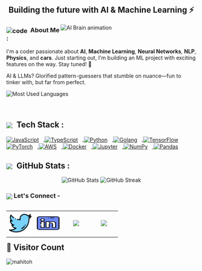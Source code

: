 <h2 align="center">Building the future with AI & Machine Learning ⚡️</h2>

<a href="https://github.com/mahitoh">
  <img
    align="right"
    src="https://media.giphy.com/media/LaVp0AyqR5bGsC5Cbm/giphy.gif"
    width="360"
    alt="AI Brain animation"
  />
</a>

<h3>
  <img src="https://media.giphy.com/media/WUlplcMpOCEmTGBtBW/giphy.gif"
       width="30" align="absmiddle" alt="code" />
  &nbsp;About Me :
</h3>

I'm a coder passionate about **AI**, **Machine Learning**, **Neural Networks**, **NLP**, **Physics**, and **cars**. Just starting out, I'm building an ML project with exciting features on the way. Stay tuned! 🌟

AI & LLMs? Glorified pattern-guessers that stumble on nuance—fun to tinker with, but far from perfect.

<img
  src="https://github-readme-stats.vercel.app/api/top-langs/?username=mahitoh&layout=compact&theme=tokyonight"
  alt="Most Used Languages"
  width="370"
/>

<br clear="both"/>

<h2 align="left">
  <img src="https://media.giphy.com/media/QssGEmpkyEOhBCb7e1/giphy.gif" width="40" align="absmiddle" />
  <span style="margin-left:6px;">Tech Stack :</span>
</h2>

<div align="left">
  <a href="https://developer.mozilla.org/en-US/docs/Web/JavaScript" target="_blank">
    <img src="https://cdn.jsdelivr.net/gh/devicons/devicon/icons/javascript/javascript-original.svg"
         alt="JavaScript" style="height:35px;width:auto;margin-right:12px;vertical-align:middle;" />
  </a>
  <a href="https://www.typescriptlang.org/" target="_blank">
    <img src="https://cdn.jsdelivr.net/gh/devicons/devicon/icons/typescript/typescript-original.svg"
         alt="TypeScript" style="height:35px;width:auto;margin-right:12px;vertical-align:middle;" />
  </a>
  <a href="https://www.python.org/" target="_blank">
    <img src="https://cdn.jsdelivr.net/gh/devicons/devicon/icons/python/python-original.svg"
         alt="Python" style="height:35px;width:auto;margin-right:12px;vertical-align:middle;" />
  </a>
  <a href="https://go.dev/" target="_blank">
    <img src="https://cdn.jsdelivr.net/gh/devicons/devicon/icons/go/go-original.svg"
         alt="Golang" style="height:35px;width:auto;margin-right:12px;vertical-align:middle;" />
  </a>
  <a href="https://tensorflow.org/" target="_blank">
    <img src="https://cdn.jsdelivr.net/gh/devicons/devicon/icons/tensorflow/tensorflow-original.svg"
         alt="TensorFlow" style="height:35px;width:auto;margin-right:12px;vertical-align:middle;" />
  </a>
  <a href="https://pytorch.org/" target="_blank">
    <img src="https://cdn.jsdelivr.net/gh/devicons/devicon/icons/pytorch/pytorch-original.svg"
         alt="PyTorch" style="height:35px;width:auto;margin-right:12px;vertical-align:middle;" />
  </a>
  <a href="https://aws.amazon.com/" target="_blank">
    <img src="https://cdn.jsdelivr.net/gh/devicons/devicon/icons/amazonwebservices/amazonwebservices-line-wordmark.svg"
         alt="AWS" style="height:35px;width:auto;margin-right:12px;vertical-align:middle;" />
  </a>
  <a href="https://www.docker.com/" target="_blank">
    <img src="https://cdn.jsdelivr.net/gh/devicons/devicon/icons/docker/docker-original.svg"
         alt="Docker" style="height:35px;width:auto;margin-right:12px;vertical-align:middle;" />
  </a>
  <a href="https://jupyter.org/" target="_blank">
    <img src="https://cdn.jsdelivr.net/gh/devicons/devicon/icons/jupyter/jupyter-original.svg"
         alt="Jupyter" style="height:35px;width:auto;margin-right:12px;vertical-align:middle;" />
  </a>
  <a href="https://numpy.org/" target="_blank">
    <img src="https://cdn.jsdelivr.net/gh/devicons/devicon/icons/numpy/numpy-original.svg"
         alt="NumPy" style="height:35px;width:auto;margin-right:12px;vertical-align:middle;" />
  </a>
  <a href="https://pandas.pydata.org/" target="_blank">
    <img src="https://cdn.jsdelivr.net/gh/devicons/devicon/icons/pandas/pandas-original.svg"
         alt="Pandas" style="height:35px;width:auto;margin-right:12px;vertical-align:middle;" />
  </a>
</div>

<h2 align="left">
  <img src="https://media.giphy.com/media/iY8CRBdQXODJSCERIr/giphy.gif" width="35" align="absmiddle" />
  <span style="margin-left:6px;">GitHub Stats :</span>
</h2>

<div align="center">
  <img src="https://github-readme-stats.vercel.app/api?username=mahitoh&theme=tokyonight&hide_border=false&include_all_commits=false&count_private=false" alt="GitHub Stats" height="165"/>
  <img src="https://nirzak-streak-stats.vercel.app/?user=mahitoh&theme=tokyonight&hide_border=false" alt="GitHub Streak" height="165"/>
</div>

<h3><img src="https://media.giphy.com/media/LnQjpWaON8nhr21vNW/giphy.gif" width="60" align="absmiddle"> Let's Connect - </h3>

<table width="120" align="left">
  <tr>  
    <td align="center" width="60">
      <a href="https://twitter.com/mahitoh"><img src="https://raw.githubusercontent.com/8bithemant/8bithemant/master/twitter.png?raw=true" width="60"></a>
    </td>
    <td align="center" width="60">
      <a href="https://linkedin.com/in/mahitoh"><img src="https://raw.githubusercontent.com/8bithemant/8bithemant/master/linkedin.png?raw=true" height="36" width="65"></a>
    </td>
    <td align="center" width="60">
      <a href="mailto:mahito@example.com"><img src="https://user-images.githubusercontent.com/29790345/184528214-8f168ffd-5a4c-4d30-8d6b-917568924fbb.png?raw=true" width="80"></a>
    </td>
    <td align="center" width="60">
      <a href="#"><img src="https://user-images.githubusercontent.com/29790345/184600207-42a1a54e-9faa-40c8-b18e-f8230d0c6d7c.png?raw=true" width="60"></a>
    </td>
  </tr>
</table>
<br />
<br />

<div align="left">
  <h2><b>👀 Visitor Count</b></h2>
  <p align="left">
    <img src="https://komarev.com/ghpvc/?username=mahitoh&label=Profile%20views&color=0e75b6&style=flat" alt="mahitoh" />
  </p>
</div>
